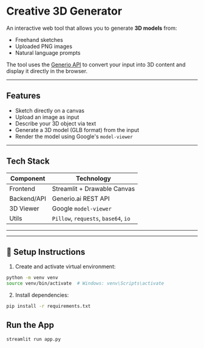 #  Creative 3D Generator

An interactive web tool that allows you to generate **3D models** from:
-  Freehand sketches
-  Uploaded PNG images
-  Natural language prompts

The tool uses the [Generio API](https://generio.ai) to convert your input into 3D content and display it directly in the browser.

---

##  Features

- Sketch directly on a canvas
- Upload an image as input
- Describe your 3D object via text
- Generate a 3D model (GLB format) from the input
- Render the model using Google's `model-viewer`

---

## Tech Stack

| Component   | Technology                 |
|-------------|-----------------------------|
| Frontend    | Streamlit + Drawable Canvas |
| Backend/API | Generio.ai REST API         |
| 3D Viewer   | Google `model-viewer`       |
| Utils       | `Pillow`, `requests`, `base64`, `io` |

---

---

## 🔧 Setup Instructions

1.  Create and activate virtual environment:
```bash
python -m venv venv
source venv/bin/activate  # Windows: venv\Scripts\activate
```

2.  Install dependencies:
```bash
pip install -r requirements.txt
```

## Run the App
```bash
streamlit run app.py
```



